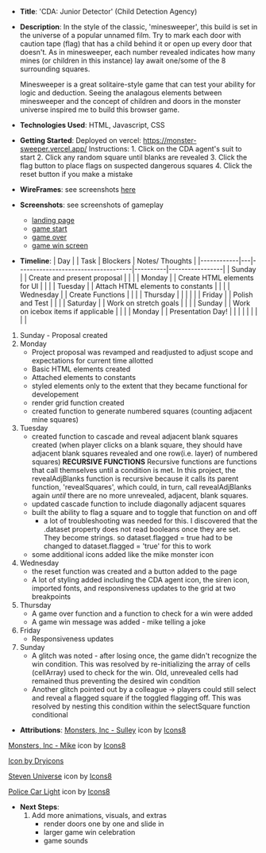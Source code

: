- **Title**: 'CDA: Junior Detector' (Child Detection Agency)
- **Description**:
    In the style of the classic, 'minesweeper', this build is set in the universe of a popular unnamed film.  Try to mark each door with caution tape (flag) that has a child behind it or open up every door that doesn't. As in minesweeper, each number revealed indicates how many mines (or children in this instance) lay await one/some of the 8 surrounding squares.

    Minesweeper is a great solitaire-style game that can test your ability for logic and deduction. Seeing the analagous elements between minesweeper and the concept of children and doors in the monster universe inspired me to build this browser game.

- **Technologies Used**: HTML, Javascript, CSS

- **Getting Started**: 
    Deployed on vercel: https://monster-sweeper.vercel.app/
    Instructions:
        1. Click on the CDA agent's suit to start
        2. Click any random square until blanks are revealed
        3. Click the flag button to place flags on suspected dangerous squares
        4. Click the reset button if you make a mistake

- **WireFrames**: see screenshots [here](developer/wireframes/Monster%20Sweeper%20wireframe.pdf)
- **Screenshots**: see screenshots of gameplay 
    - [landing page](developer/gameplay/coverpage.png)
    - [game start](developer/gameplay//gamestart.png)
    - [game over](developer/gameplay/2319gameover.png)
    - [game win screen](developer/gameplay/winscreen.png)

- **Timeline**: 
| Day        |   | Task                               | Blockers | Notes/ Thoughts |
|------------|---|------------------------------------|----------|-----------------|
| Sunday     |   | Create and present proposal        |          |                 |
| Monday     |   | Create HTML elements for UI        |          |                 |
| Tuesday    |   | Attach HTML elements to constants  |          |                 |
| Wednesday  |   | Create Functions                   |          |                 |
| Thursday   |   |                                    |          |                 |
| Friday     |   | Polish and Test                    |          |                 |
| Saturday   |   | Work on stretch goals              |          |                 |
| Sunday     |   | Work on icebox items if applicable |          |                 |
| Monday     |   | Presentation Day!                  |          |                 |
|            |   |                                    |          |                 |
1. Sunday - Proposal created
2. Monday
    - Project proposal was revamped and readjusted to adjust scope and expectations for current time allotted
    - Basic HTML elements created
    - Attached elements to constants
    - styled elements only to the extent that they became functional for developement
    - render grid function created
    - created function to generate numbered squares (counting adjacent mine squares)
3. Tuesday
    - created function to cascade and reveal adjacent blank squares created (when player clicks on a blank square, they should have adjacent blank squares revealed and one row(i.e. layer) of numbered squares)
    **RECURSIVE FUNCTIONS**
    Recursive functions are functions that call themselves until a condition is met.  In this project, the revealAdjBlanks function is recursive because it calls its parent function, 'revealSquares', which could, in turn, call revealAdjBlanks again *until* there are no more unrevealed, adjacent, blank squares.
    - updated cascade function to include diagonally adjacent squares
    - built the ability to flag a square and to toggle that function on and off
        - a lot of troubleshooting was needed for this.  I discovered that the .dataset property does not read booleans once they are set.  They become strings. so dataset.flagged = true had to be changed to dataset.flagged = 'true' for this to work
    - some additional icons added like the mike monster icon
4. Wednesday
    - the reset function was created and a button added to the page
    - A lot of styling added including the CDA agent icon, the siren icon, imported fonts, and responsiveness updates to the grid at two breakpoints
5. Thursday
    - A game over function and a function to check for a win were added
    - A game win message was added - mike telling a joke
6. Friday
    - Responsiveness updates
7. Sunday
    - A glitch was noted - after losing once, the game didn't recognize the win condition.  This was resolved by re-initializing the array of cells (cellArray) used to check for the win.  Old, unrevealed cells had remained thus preventing the desired win condition
    - Another glitch pointed out by a colleague -> players could still select and reveal a flagged square if the toggled flagging off. This was resolved by nesting this condition within the selectSquare function conditional

- **Attributions**: 
<a target="_blank" href="https://icons8.com/icon/940CTAVgtzko/monsters%2C-inc---sulley">Monsters, Inc - Sulley</a> icon by <a target="_blank" href="https://icons8.com">Icons8</a>

<a target="_blank" href="https://icons8.com/icon/5cSPmCGi6Itm/monsters%2C-inc---mike">Monsters, Inc - Mike</a> icon by <a target="_blank" href="https://icons8.com">Icons8</a>

<a href='https://dryicons.com/free-icons/monster'> Icon by Dryicons </a>

<a target="_blank" href="https://icons8.com/icon/95479/steven-universe">Steven Universe</a> icon by <a target="_blank" href="https://icons8.com">Icons8</a>

<a target="_blank" href="https://icons8.com/icon/R8s6gQ1oAQPH/police-car-light">Police Car Light</a> icon by <a target="_blank" href="https://icons8.com">Icons8</a>

- **Next Steps**: 
    1. Add more animations, visuals, and extras
        - render doors one by one and slide in
        - larger game win celebration
        - game sounds